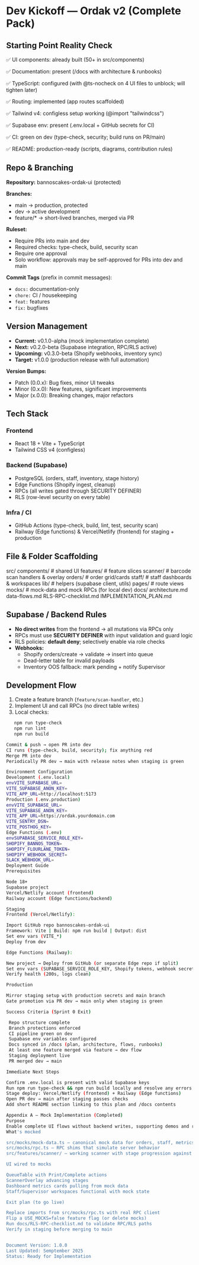 # Dev Kickoff — Ordak v2 (Complete Pack)

## Starting Point Reality Check

✅ UI components: already built (50+ in src/components)

✅ Documentation: present (/docs with architecture & runbooks)

✅ TypeScript: configured (with @ts-nocheck on 4 UI files to unblock; will tighten later)

✅ Routing: implemented (app routes scaffolded)

✅ Tailwind v4: configless setup working (@import "tailwindcss")

✅ Supabase env: present (.env.local + GitHub secrets for CI)

✅ CI: green on dev (type-check, security; build runs on PR/main)

✅ README: production-ready (scripts, diagrams, contribution rules)

## Repo & Branching

**Repository:** bannoscakes-ordak-ui (protected)

**Branches:**
- main → production, protected
- dev → active development
- feature/* → short-lived branches, merged via PR

**Ruleset:**
- Require PRs into main and dev
- Required checks: type-check, build, security scan
- Require one approval
- Solo workflow: approvals may be self-approved for PRs into dev and main

**Commit Tags** (prefix in commit messages):
- `docs:` documentation-only
- `chore:` CI / housekeeping
- `feat:` features
- `fix:` bugfixes

## Version Management

- **Current:** v0.1.0-alpha (mock implementation complete)
- **Next:** v0.2.0-beta (Supabase integration, RPC/RLS active)
- **Upcoming:** v0.3.0-beta (Shopify webhooks, inventory sync)
- **Target:** v1.0.0 (production release with full automation)

**Version Bumps:**
- Patch (0.0.x): Bug fixes, minor UI tweaks
- Minor (0.x.0): New features, significant improvements
- Major (x.0.0): Breaking changes, major refactors

## Tech Stack

### Frontend
- React 18 + Vite + TypeScript
- Tailwind CSS v4 (configless)

### Backend (Supabase)
- PostgreSQL (orders, staff, inventory, stage history)
- Edge Functions (Shopify ingest, cleanup)
- RPCs (all writes gated through SECURITY DEFINER)
- RLS (row-level security on every table)

### Infra / CI
- GitHub Actions (type-check, build, lint, test, security scan)
- Railway (Edge functions) & Vercel/Netlify (frontend) for staging + production

## File & Folder Scaffolding
src/
components/         # shared UI
features/           # feature slices
scanner/          # barcode scan handlers & overlay
orders/           # order grid/cards
staff/            # staff dashboards & workspaces
lib/                # helpers (supabase client, utils)
pages/              # route views
mocks/              # mock-data and mock RPCs (for local dev)
docs/
architecture.md
data-flows.md
RLS-RPC-checklist.md
IMPLEMENTATION_PLAN.md

## Supabase / Backend Rules

- **No direct writes** from the frontend → all mutations via RPCs only
- RPCs must use **SECURITY DEFINER** with input validation and guard logic
- RLS policies: **default deny**; selectively enable via role checks
- **Webhooks:**
  - Shopify orders/create → validate → insert into queue
  - Dead-letter table for invalid payloads
  - Inventory OOS fallback: mark pending + notify Supervisor

## Development Flow

1. Create a feature branch (`feature/scan-handler`, etc.)
2. Implement UI and call RPCs (no direct table writes)
3. Local checks:
```bash
   npm run type-check
   npm run lint
   npm run build

Commit & push → open PR into dev
CI runs (type-check, build, security); fix anything red
Merge PR into dev
Periodically PR dev → main with release notes when staging is green

Environment Configuration
Development (.env.local)
envVITE_SUPABASE_URL=
VITE_SUPABASE_ANON_KEY=
VITE_APP_URL=http://localhost:5173
Production (.env.production)
envVITE_SUPABASE_URL=
VITE_SUPABASE_ANON_KEY=
VITE_APP_URL=https://ordak.yourdomain.com
VITE_SENTRY_DSN=
VITE_POSTHOG_KEY=
Edge Functions (.env)
envSUPABASE_SERVICE_ROLE_KEY=
SHOPIFY_BANNOS_TOKEN=
SHOPIFY_FLOURLANE_TOKEN=
SHOPIFY_WEBHOOK_SECRET=
SLACK_WEBHOOK_URL=
Deployment Guide
Prerequisites

Node 18+
Supabase project
Vercel/Netlify account (frontend)
Railway account (Edge functions/backend)

Staging
Frontend (Vercel/Netlify):

Import GitHub repo bannoscakes-ordak-ui
Framework: Vite | Build: npm run build | Output: dist
Set env vars (VITE_*)
Deploy from dev

Edge Functions (Railway):

New project → Deploy from GitHub (or separate Edge repo if split)
Set env vars (SUPABASE_SERVICE_ROLE_KEY, Shopify tokens, webhook secret, Slack hook)
Verify health (200s, logs clean)

Production

Mirror staging setup with production secrets and main branch
Gate promotion via PR dev → main only when staging is green

Success Criteria (Sprint 0 Exit)

 Repo structure complete
 Branch protections enforced
 CI pipeline green on dev
 Supabase env variables configured
 Docs synced in /docs (plan, architecture, flows, runbooks)
 At least one feature merged via feature → dev flow
 Staging deployment live
 PR merged dev → main

Immediate Next Steps

Confirm .env.local is present with valid Supabase keys
Run npm run type-check && npm run build locally and resolve any errors
Stage deploy: Vercel/Netlify (frontend) + Railway (Edge functions)
Open PR dev → main after staging passes checks
Add short README section linking to this plan and /docs contents

Appendix A — Mock Implementation (Completed)
Purpose
Enable complete UI flows without backend writes, supporting demos and rapid iteration.
What's mocked

src/mocks/mock-data.ts — canonical mock data for orders, staff, metrics
src/mocks/rpc.ts — RPC shims that simulate server behavior
src/features/scanner/ — working scanner with stage progression against mocks

UI wired to mocks

QueueTable with Print/Complete actions
ScannerOverlay advancing stages
Dashboard metrics cards pulling from mock data
Staff/Supervisor workspaces functional with mock state

Exit plan (to go live)

Replace imports from src/mocks/rpc.ts with real RPC client
Flip a USE_MOCKS=false feature flag (or delete mocks)
Run docs/RLS-RPC-checklist.md to validate RPC/RLS paths
Verify in staging before merging to main


Document Version: 1.0.0
Last Updated: Semptember 2025
Status: Ready for Implementation